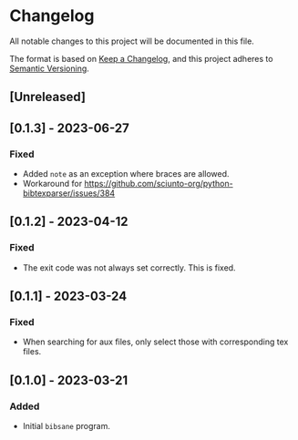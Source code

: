# Changelog

All notable changes to this project will be documented in this file.

The format is based on [Keep a Changelog](https://keepachangelog.com/en/1.1.0/),
and this project adheres to [Semantic Versioning](https://semver.org/spec/v2.0.0.html).

## [Unreleased]

## [0.1.3] - 2023-06-27

### Fixed

- Added `note` as an exception where braces are allowed.
- Workaround for https://github.com/sciunto-org/python-bibtexparser/issues/384

## [0.1.2] - 2023-04-12

### Fixed

- The exit code was not always set correctly. This is fixed.

## [0.1.1] - 2023-03-24

### Fixed

- When searching for aux files, only select those with corresponding tex files.

## [0.1.0] - 2023-03-21

### Added

- Initial `bibsane` program.
